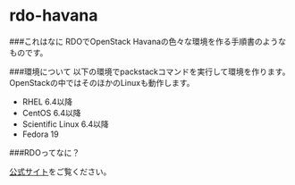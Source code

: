 rdo-havana
==========

###これはなに
RDOでOpenStack Havanaの色々な環境を作る手順書のようなものです。

###環境について
以下の環境でpackstackコマンドを実行して環境を作ります。OpenStackの中ではそのほかのLinuxも動作します。

- RHEL 6.4以降
- CentOS 6.4以降
- Scientific Linux 6.4以降
- Fedora 19

###RDOってなに？

[公式サイト](http://jp-redhat.com/openstack/rdo/)をご覧ください。
